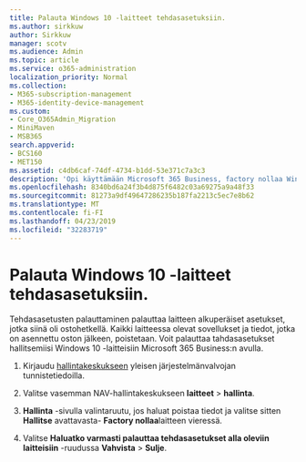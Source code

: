 ```yaml
---
title: Palauta Windows 10 -laitteet tehdasasetuksiin.
ms.author: sirkkuw
author: Sirkkuw
manager: scotv
ms.audience: Admin
ms.topic: article
ms.service: o365-administration
localization_priority: Normal
ms.collection:
- M365-subscription-management
- M365-identity-device-management
ms.custom:
- Core_O365Admin_Migration
- MiniMaven
- MSB365
search.appverid:
- BCS160
- MET150
ms.assetid: c4db6caf-74df-4734-b1dd-53e371c7a3c3
description: 'Opi käyttämään Microsoft 365 Business, factory nollaa Windows 10-laitteita. '
ms.openlocfilehash: 8340bd6a24f3b4d875f6482c03a69275a9a48f33
ms.sourcegitcommit: 81273a9df49647286235b187fa2213c5ec7e8b62
ms.translationtype: MT
ms.contentlocale: fi-FI
ms.lasthandoff: 04/23/2019
ms.locfileid: "32283719"
---
```

# <a name="reset-windows-10-devices-to-their-factory-settings"></a>Palauta Windows 10 -laitteet tehdasasetuksiin.

Tehdasasetusten palauttaminen palauttaa laitteen alkuperäiset asetukset, jotka siinä oli ostohetkellä. Kaikki laitteessa olevat sovellukset ja tiedot, jotka on asennettu oston jälkeen, poistetaan. Voit palauttaa tahdasasetukset hallitsemiisi Windows 10 -laitteisiin Microsoft 365 Business:n avulla.
  
1. Kirjaudu [hallintakeskukseen](https://aka.ms/bcsportal) yleisen järjestelmänvalvojan tunnistetiedoilla. 
    
2. Valitse vasemman NAV-hallintakeskukseen **laitteet** \> **hallinta**.

3. **Hallinta** -sivulla valintaruutu, jos haluat poistaa tiedot ja valitse sitten **Hallitse** avattavasta- **Factory nollaa**laitteen vieressä.
    
4. Valitse **Haluatko varmasti palauttaa tehdasasetukset alla oleviin laitteisiin** -ruudussa **Vahvista** \> **Sulje**.
    
  

